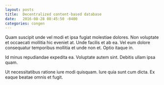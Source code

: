 ```yaml
---
layout: posts
title:  Decentralized content-based database
date:   2016-08-28 08:45:50 -0400
categories: congen
---
```


Quam suscipit unde vel modi et ipsa fugiat molestiae dolores. Non voluptate et occaecati mollitia hic eveniet at. Unde facilis et ab ea. Vel eum dolore consequatur temporibus mollitia et unde non et. Optio itaque in.

Id minus repudiandae expedita ea. Voluptate autem sint. Debitis ullam ipsa quam.

Ut necessitatibus ratione iure modi quisquam. Iure quia sunt cum dicta. Ex eaque beatae omnis et fugit.
